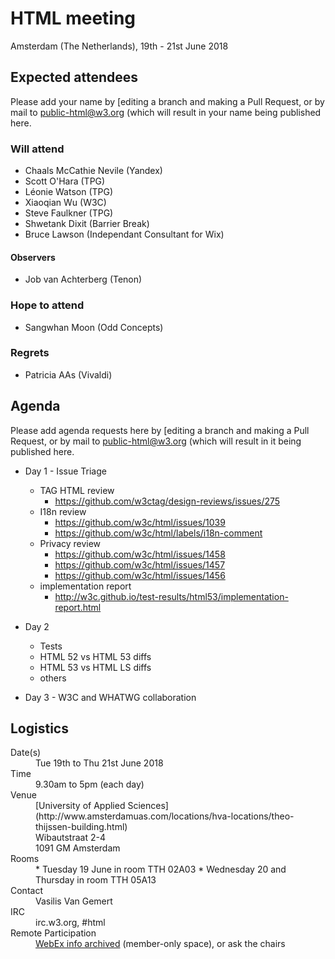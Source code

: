 # HTML meeting

Amsterdam (The Netherlands), 19th - 21st June 2018

## Expected attendees
Please add your name by [editing a branch and making a Pull Request, or by mail to public-html@w3.org (which will result in your name being published here.

### Will attend
* Chaals McCathie Nevile (Yandex)
* Scott O'Hara (TPG)
* Léonie Watson (TPG)
* Xiaoqian Wu (W3C)
* Steve Faulkner (TPG)
* Shwetank Dixit (Barrier Break)
* Bruce Lawson (Independant Consultant for Wix)

#### Observers
* Job van Achterberg (Tenon)

### Hope to attend
* Sangwhan Moon (Odd Concepts)

### Regrets
* Patricia AAs (Vivaldi)

## Agenda
Please add agenda requests here by [editing a branch and making a Pull Request, or by mail to public-html@w3.org (which will result in it being published here.

* Day 1 - Issue Triage
  * TAG HTML review
    * https://github.com/w3ctag/design-reviews/issues/275
  * I18n review
    * https://github.com/w3c/html/issues/1039
    * https://github.com/w3c/html/labels/i18n-comment
  * Privacy review
    * https://github.com/w3c/html/issues/1458
    * https://github.com/w3c/html/issues/1457
    * https://github.com/w3c/html/issues/1456
  * implementation report
    * http://w3c.github.io/test-results/html53/implementation-report.html

* Day 2 
  * Tests
  * HTML 52 vs HTML 53 diffs
  * HTML 53 vs HTML LS diffs
  * others

* Day 3 - W3C and WHATWG collaboration


## Logistics

<dl>
<dt>Date(s)</dt>
<dd>Tue 19th to Thu 21st June 2018</dd>
<dt>Time</dt>
<dd>9.30am to 5pm (each day)</dd>
<dt>Venue</dt>
<dd>
[University of Applied Sciences](http://www.amsterdamuas.com/locations/hva-locations/theo-thijssen-building.html)<br>
Wibautstraat 2-4<br>
1091 GM Amsterdam</dd>
<dt>Rooms</dt>
<dd>
* Tuesday 19 June in room TTH 02A03
* Wednesday 20 and Thursday in room TTH 05A13</dd>
<dt>Contact</dt>
<dd>Vasilis Van Gemert</dd>
<dt>IRC</dt>
<dd>irc.w3.org, #html</dd>
<dt>Remote Participation</dt>
<dd><a href="https://lists.w3.org/Archives/Member/w3c-archive/2018Jun/0178.html">WebEx info archived</a> (member-only space), or ask the chairs</dd>
</dl>
